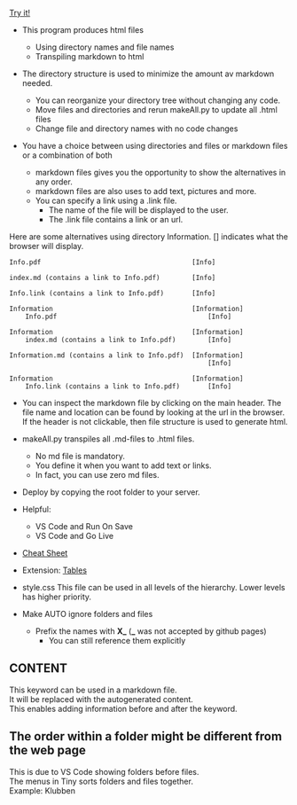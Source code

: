 [Try it!](https://christernilsson.github.io/Seniorschack/Seniorschack_Stockholm)

* This program produces html files
	* Using directory names and file names
	* Transpiling markdown to html

* The directory structure is used to minimize the amount av markdown needed.
	* You can reorganize your directory tree without changing any code.
	* Move files and directories and rerun makeAll.py to update all .html files
	* Change file and directory names with no code changes

* You have a choice between using directories and files or markdown files or a combination of both
	* markdown files gives you the opportunity to show the alternatives in any order.
	* markdown files are also uses to add text, pictures and more.
	* You can specify a link using a .link file.
		* The name of the file will be displayed to the user.
		* The .link file contains a link or an url.

Here are some alternatives using directory Information.
[] indicates what the browser will display.

```
Info.pdf                                      [Info]

index.md (contains a link to Info.pdf)        [Info]

Info.link (contains a link to Info.pdf)       [Info]

Information                                   [Information]
	Info.pdf                                      [Info]

Information                                   [Information]
	index.md (contains a link to Info.pdf)        [Info]

Information.md (contains a link to Info.pdf)  [Information]
                                                  [Info]

Information                                   [Information]
	Info.link (contains a link to Info.pdf)       [Info]
```

* You can inspect the markdown file by clicking on the main header.
The file name and location can be found by looking at the url in the browser.
If the header is not clickable, then file structure is used to generate html.

* makeAll.py transpiles all .md-files to .html files.
	* No md file is mandatory.
	* You define it when you want to add text or links.
	* In fact, you can use zero md files.

* Deploy by copying the root folder to your server.

* Helpful:
	* VS Code and Run On Save
	* VS Code and Go Live

* [Cheat Sheet](https://commonmark.org/help/)

* Extension: [Tables](https://python-markdown.github.io/extensions/tables/)

* style.css
This file can be used in all levels of the hierarchy. Lower levels has higher priority.

* Make AUTO ignore folders and files
	* Prefix the names with **X_** (**_** was not accepted by github pages)
		* You can still reference them explicitly

## CONTENT
This keyword can be used in a markdown file.  
It will be replaced with the autogenerated content.  
This enables adding information before and after the keyword.  

## The order within a folder might be different from the web page

This is due to VS Code showing folders before files.  
The menus in Tiny sorts folders and files together.  
Example: Klubben

